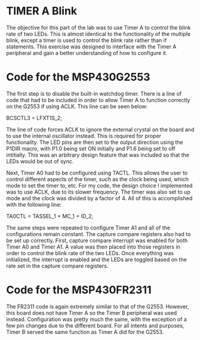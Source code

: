 # TIMER A Blink
The objective for this part of the lab was to use Timer A to control the blink rate of two LEDs. This is almost identical to the functionality of the multiple blink, except a timer is used to control the blink rate rather than if statements. This exercise was designed to interface with the Timer A peripheral and gain a better understanding of how to configure it.

# Code for the MSP430G2553
The first step is to disable the built-in watchdog timer. There is a line of code that had to be included in order to allow Timer A to function correctly on the G2553 if using ACLK. This line can be seen below:

BCSCTL3 = LFXT1S_2;
 
The line of code forces ACLK to ignore the external crystal on the board and to use the internal oscillator instead. This is required for proper functionality. The LED pins are then set to the output direction using the P1DIR macro, with P1.0 being set ON initially and P1.6 being set to off intitially. This was an arbitrary design feature that was included so that the LEDs would be out of sync.
 
Next, Timer A0 had to be configured using TACTL. This allows the user to control different aspects of the timer, such as the clock being used, which mode to set the timer to, etc. For my code, the design choice I implemented was to use ACLK, due to its slower frequency. The timer was also set to up mode and the clock was divided by a factor of 4. All of this is accomplished with the following line:
 
TA0CTL = TASSEL_1 + MC_1 + ID_2;
 
The same steps were repeated to configure Timer A1 and all of the configurations remain constant. The capture compare registers also had to be set up correctly. First, capture compare interrupt was enabled for both Timer A0 and Timer A1. A value was then placed into those registers in order to control the blink rate of the two LEDs. Once everything was initialized, the interrupt is enabled and the LEDs are toggled based on the rate set in the capture compare registers.
 
# Code for the MSP430FR2311
The FR2311 code is again extremely similar to that of the G2553. However, this board does not have Timer A so the Timer B peripheral was used instead. Configuration was pretty much the same, with the exception of a few pin changes due to the different board. For all intents and purposes, Timer B served the same function as Timer A did for the G2553.
 
